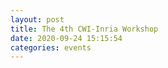 ```yaml
---
layout: post
title: The 4th CWI-Inria Workshop
date: 2020-09-24 15:15:54
categories: events
---
```

